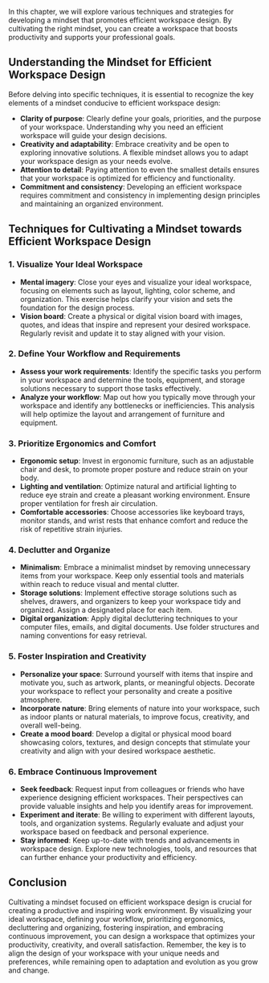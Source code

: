 
In this chapter, we will explore various techniques and strategies for developing a mindset that promotes efficient workspace design. By cultivating the right mindset, you can create a workspace that boosts productivity and supports your professional goals.

**Understanding the Mindset for Efficient Workspace Design**
------------------------------------------------------------

Before delving into specific techniques, it is essential to recognize the key elements of a mindset conducive to efficient workspace design:

* **Clarity of purpose**: Clearly define your goals, priorities, and the purpose of your workspace. Understanding why you need an efficient workspace will guide your design decisions.
* **Creativity and adaptability**: Embrace creativity and be open to exploring innovative solutions. A flexible mindset allows you to adapt your workspace design as your needs evolve.
* **Attention to detail**: Paying attention to even the smallest details ensures that your workspace is optimized for efficiency and functionality.
* **Commitment and consistency**: Developing an efficient workspace requires commitment and consistency in implementing design principles and maintaining an organized environment.

**Techniques for Cultivating a Mindset towards Efficient Workspace Design**
---------------------------------------------------------------------------

### **1. Visualize Your Ideal Workspace**

* **Mental imagery**: Close your eyes and visualize your ideal workspace, focusing on elements such as layout, lighting, color scheme, and organization. This exercise helps clarify your vision and sets the foundation for the design process.
* **Vision board**: Create a physical or digital vision board with images, quotes, and ideas that inspire and represent your desired workspace. Regularly revisit and update it to stay aligned with your vision.

### **2. Define Your Workflow and Requirements**

* **Assess your work requirements**: Identify the specific tasks you perform in your workspace and determine the tools, equipment, and storage solutions necessary to support those tasks effectively.
* **Analyze your workflow**: Map out how you typically move through your workspace and identify any bottlenecks or inefficiencies. This analysis will help optimize the layout and arrangement of furniture and equipment.

### **3. Prioritize Ergonomics and Comfort**

* **Ergonomic setup**: Invest in ergonomic furniture, such as an adjustable chair and desk, to promote proper posture and reduce strain on your body.
* **Lighting and ventilation**: Optimize natural and artificial lighting to reduce eye strain and create a pleasant working environment. Ensure proper ventilation for fresh air circulation.
* **Comfortable accessories**: Choose accessories like keyboard trays, monitor stands, and wrist rests that enhance comfort and reduce the risk of repetitive strain injuries.

### **4. Declutter and Organize**

* **Minimalism**: Embrace a minimalist mindset by removing unnecessary items from your workspace. Keep only essential tools and materials within reach to reduce visual and mental clutter.
* **Storage solutions**: Implement effective storage solutions such as shelves, drawers, and organizers to keep your workspace tidy and organized. Assign a designated place for each item.
* **Digital organization**: Apply digital decluttering techniques to your computer files, emails, and digital documents. Use folder structures and naming conventions for easy retrieval.

### **5. Foster Inspiration and Creativity**

* **Personalize your space**: Surround yourself with items that inspire and motivate you, such as artwork, plants, or meaningful objects. Decorate your workspace to reflect your personality and create a positive atmosphere.
* **Incorporate nature**: Bring elements of nature into your workspace, such as indoor plants or natural materials, to improve focus, creativity, and overall well-being.
* **Create a mood board**: Develop a digital or physical mood board showcasing colors, textures, and design concepts that stimulate your creativity and align with your desired workspace aesthetic.

### **6. Embrace Continuous Improvement**

* **Seek feedback**: Request input from colleagues or friends who have experience designing efficient workspaces. Their perspectives can provide valuable insights and help you identify areas for improvement.
* **Experiment and iterate**: Be willing to experiment with different layouts, tools, and organization systems. Regularly evaluate and adjust your workspace based on feedback and personal experience.
* **Stay informed**: Keep up-to-date with trends and advancements in workspace design. Explore new technologies, tools, and resources that can further enhance your productivity and efficiency.

**Conclusion**
--------------

Cultivating a mindset focused on efficient workspace design is crucial for creating a productive and inspiring work environment. By visualizing your ideal workspace, defining your workflow, prioritizing ergonomics, decluttering and organizing, fostering inspiration, and embracing continuous improvement, you can design a workspace that optimizes your productivity, creativity, and overall satisfaction. Remember, the key is to align the design of your workspace with your unique needs and preferences, while remaining open to adaptation and evolution as you grow and change.
